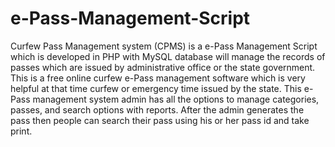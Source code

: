 # e-Pass-Management-Script
Curfew Pass Management system (CPMS) is a e-Pass Management Script which is developed in PHP with MySQL database will manage the records of passes which are issued by administrative office or the state government. This is a free online curfew e-Pass management software which is very helpful at that time curfew or emergency time issued by the state. This e-Pass management system admin has all the options to manage categories, passes, and search options with reports. After the admin generates the pass then people can search their pass using his or her pass id and take print.
